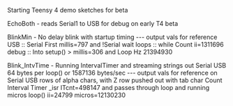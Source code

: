 Starting Teensy 4 demo sketches for beta

EchoBoth - reads Serial1 to USB for debug on early T4 beta

BlinkMin - No delay blink with startup timing
--- output vals for reference
USB ::	Serial First millis=797 and !Serial wait loops ::    while Count ii=1311696
debug :: Into setup() > millis=306 and  Loop Hz 21394930

Blink_IntvTime - Running IntervalTimer and streaming strings out Serial USB 64 bytes per loop() or 1587136 bytes/sec
--- output vals for reference on Serial USB rows of alpha chars, with Z row pushed out with tab char
Count Interval Timer _isr ITcnt=498147  and passes through loop and running micros
loop() ii=24799   micros=12130230
